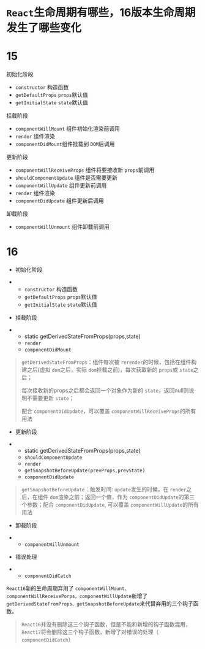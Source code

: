 # `React`生命周期有哪些，16版本生命周期发生了哪些变化

# 15

初始化阶段

- `constructor` 构造函数
- `getDefaultProps` `props`默认值
- `getInitialState` `state`默认值

挂载阶段

- `componentWillMount` 组件初始化渲染前调用
- `render` 组件渲染
- `componentDidMount`组件挂载到 `DOM`后调用

更新阶段

- `componentWillReceiveProps` 组件将要接收新 `props`前调用
- `shouldComponentUpdate` 组件是否需要更新
- `componentWillUpdate` 组件更新前调用
- `render` 组件渲染
- `componentDidUpdate` 组件更新后调用

卸载阶段

- `componentWillUnmount` 组件卸载前调用



# 16

- 初始化阶段

- - `constructor` 构造函数
  - `getDefaultProps` `props`默认值
  - `getInitialState` `state`默认值

- 挂载阶段

- - static getDerivedStateFromProps(props,state)
  - `render`
  - `componentDidMount`

> `getDerivedStateFromProps`：组件每次被 `rerender`的时候，包括在组件构建之后(虚拟 `dom`之后，实际 `dom`挂载之前)，每次获取新的 `props`或 `state`之后；
>
> 每次接收新的props之后都会返回一个对象作为新的 `state`，返回null则说明不需要更新 `state`；
>
> 配合 `componentDidUpdate`，可以覆盖 `componentWillReceiveProps`的所有用法

- 更新阶段

- - static getDerivedStateFromProps(props,state)
  - `shouldComponentUpdate`
  - `render`
  - `getSnapshotBeforeUpdate(prevProps,prevState)`
  - `componentDidUpdate`

> `getSnapshotBeforeUpdate`：触发时间: `update`发生的时候，在 `render`之后，在组件 `dom`渲染之前；返回一个值，作为 `componentDidUpdate`的第三个参数；配合 `componentDidUpdate`, 可以覆盖 `componentWillUpdate`的所有用法

- 卸载阶段

- - `componentWillUnmount`

- 错误处理

- - `componentDidCatch`

`React16`新的生命周期弃用了 `componentWillMount、componentWillReceivePorps，componentWillUpdate`新增了 `getDerivedStateFromProps、getSnapshotBeforeUpdate`来代替弃用的三个钩子函数。

> `React16`并没有删除这三个钩子函数，但是不能和新增的钩子函数混用， `React17`将会删除这三个钩子函数，新增了对错误的处理（ `componentDidCatch`）

